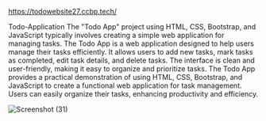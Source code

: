 

https://todowebsite27.ccbp.tech/

Todo-Application
The "Todo App" project using HTML, CSS, Bootstrap, and JavaScript typically involves creating a simple web application for managing tasks.
The Todo App is a web application designed to help users manage their tasks efficiently. It allows users to add new tasks, mark tasks as completed, edit task details, and delete tasks. 
The interface is clean and user-friendly, making it easy to organize and prioritize tasks.
The Todo App provides a practical demonstration of using HTML, CSS, Bootstrap, and JavaScript to create a functional web application for task management. 
Users can easily organize their tasks, enhancing productivity and efficiency.

![Screenshot (31)](https://github.com/user-attachments/assets/97bba2a0-40e5-4641-b1d9-8c9f4c1a4a23)
